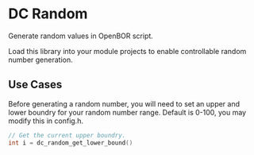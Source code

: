 
# DC Random
Generate random values in OpenBOR script.

Load this library into your module projects to enable controllable random number generation. 

## Use Cases

Before generating a random number, you will need to set an upper and lower boundry for your random number range. Default is 0-100, you may modify this in config.h.


```c
// Get the current upper boundry.
int i = dc_random_get_lower_bound()
```


